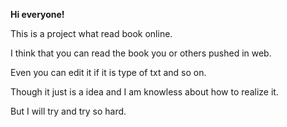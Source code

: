 **Hi everyone!**

This is a project what read book online.

I think that you can read the book you or others pushed in web.

Even you can edit it if it is type of txt and so on.

Though it just is a idea and I am knowless about how to realize it.

But I will try and try so hard.
